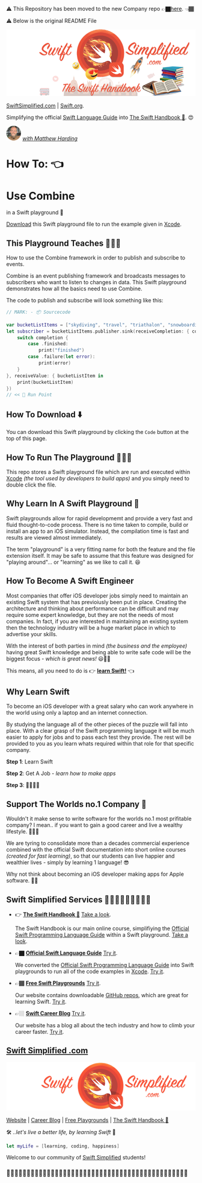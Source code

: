 ⚠️ This Repository has been moved to the new Company repo 👉🏿[here](https://github.com/Swift-Simplified/ss-combine). 👈🏾

⚠️ Below is the original README File

![Swift](readme-images/swift-simplified-logo.png)

[SwiftSimplified.com](find-my-swift-version.md) | [Swift.org](https://docs.swift.org).

Simplifying the official [Swift Language Guide](https://docs.swift.org/swift-book/documentation/the-swift-programming-language/thebasics/) into [The Swift Handbook 📖](https://www.swiftsimplified.com/the-swift-handbook). 😍

![instructor](readme-images/instructor-profile.png) [*with Matthew Harding*](https://www.udemy.com/user/iosbfree/)
# How To: 👈
# Use Combine 
in a Swift playground 🛝

[Download](https://github.com/MatthewpHarding/FREE-PLAYGROUND-combine/archive/refs/heads/main.zip) this Swift playground file to run the example given in [Xcode](https://developer.apple.com/xcode).

## This Playground Teaches 👨🏻‍🏫
How to use the Combine framework in order to publish and subscribe to events.

Combine is an event publishing framework and broadcasts messages to subscribers who want to listen to changes in data. This Swift playground demonstrates how all the basics need to use Combine.

The code to publish and subscribe will look something like this:

```Swift
// MARK: - 📦 Sourcecode

var bucketListItems = ["skydiving", "travel", "triathalon", "snowboarding"]
let subscriber = bucketListItems.publisher.sink(receiveCompletion: { completion in
    switch completion {
        case .finished:
            print("finished")
        case .failure(let error):
            print(error)
    }
}, receiveValue: { bucketListItem in
    print(bucketListItem)
})
// << 🔵 Run Point
```

## How To Download ⬇️
You can download this Swift playground by clicking the `Code` button at the top of this page. 

## How To Run The Playground 🏃🏾‍♂️
This repo stores a Swift playground file which are run and executed within [Xcode](https://developer.apple.com/xcode) *(the tool used by developers to build apps)* and you simply need to double click the file.

## Why Learn In A Swift Playground 🛝
Swift playgrounds allow for rapid developmemt and provide a very fast and fluid thought-to-code process. There is no time taken to compile, build or install an app to an iOS simulator. Instead, the compilation time is fast and results are viewed almost immediately. 

The term "playground" is a very fitting name for both the feature and the file extension itself. It may be safe to assume that this feature was designed for "playing around"... or "learning" as we like to call it. 😆

## How To Become A Swift Engineer
Most companies that offer iOS developer jobs simply need to maintain an existing Swift system that has previoiusly been put in place. Creating the architecture and thinking about performance can be difficult and may require some expert knowledge, but they are not the needs of most companies. In fact, if you are interested in maintaining an existing system then the technology industry will be a huge market place in which to advertise your skills. 

With the interest of both parties in mind *(the business and the employee)* having great Swift knowledge and being able to write safe code will be the biggest focus - *which is great news!* 😃🥳🎉 

This means, all you need to do is 👉 **[learn Swift!](https://www.swiftsimplified.com/the-swift-handbook)** 👈

## Why Learn Swift
To become an iOS developer with a great salary who can work anywhere in the world using only a laptop and an internet connection. 

By studying the language all of the other pieces of the puzzle will fall into place. With a clear grasp of the Swift programming language it will be much easier to apply for jobs and to pass each test they provide. The rest will be provided to you as you learn whats required within that role for that specific company. 

**Step 1**: Learn Swift

**Step 2**: Get A Job  - *learn how to make apps*

**Step 3**: 🕺🏼💃🪩

## Support The Worlds no.1 Company 
Wouldn't it make sense to write software for the worlds no.1 most prifitable company? I mean.. if you want to gain a good career and live a wealthy lifestyle. 🤷🏼‍♂️

We are tyring to consolidate more than a decades commercial experience combined with the official Swift documentation into short online courses *(created for fast learning)*, so that our students can live happier and wealthier lives - simply by learning 1 language! 😎

Why not think about becoming an iOS developer making apps for Apple software. 🤔💭

## Swift Simplified Services 🧑🏼‍🔧👨🏾‍🔧👩🏻‍🔧

- 👉 **[The Swift Handbook 📖](https://www.swiftsimplified.com/the-swift-handbook)** [Take a look](https://www.swiftsimplified.com/the-swift-handbook).

	The Swift Handbook is our main online course, simplifiying the [Official Swift Programming Language Guide](https://docs.swift.org/swift-book/documentation/the-swift-programming-language/thebasics/) within a Swift playground. [Take a look](https://www.swiftsimplified.com/the-swift-handbook).

- 👉🏿 **[Official Swift Language Guide](https://github.com/MatthewpHarding/SWIFTDOCS-1-the-basics)** [Try it](https://github.com/MatthewpHarding/SWIFTDOCS-1-the-basics).
	
	We converted the [Official Swift Programming Language Guide](https://docs.swift.org/swift-book/documentation/the-swift-programming-language/thebasics/) into Swift playgrounds to run all of the code examples in [Xcode](https://developer.apple.com/xcode/). [Try it](https://github.com/MatthewpHarding/SWIFTDOCS-1-the-basics).

- 👉🏾 **[Free Swift Playgrounds](https://www.swiftsimplified.com/swift-playgrounds)** [Try it](https://www.swiftsimplified.com/swift-playgrounds).

	Our website contains downloadable [GitHub repos](https://github.com/MatthewpHarding/FREE-PLAYGROUND-combine), which are great for learning Swift. [Try it](https://www.swiftsimplified.com/swift-playgrounds).

- 👉🏼 **[Swift Career Blog](https://www.swiftsimplified.com/swift-career-blog)** [Try it](https://www.swiftsimplified.com/swift-career-blog).

	Our website has a blog all about the tech industry and how to climb your career faster. [Try it](https://www.swiftsimplified.com/swift-career-blog).

## [Swift Simplified .com](https://www.swiftsimplified.com)
![Swift Simplified .com](readme-images/swift-simplified-logo-footer.png)

[Website](https://www.swiftsimplified.com) | [Career Blog](https://www.swiftsimplified.com/swift-career-blog) | [Free Playgrounds](https://www.swiftsimplified.com/swift-playgrounds) | [The Swift Handbook 📖](https://www.swiftsimplified.com/the-swift-handbook)

🛠 *..let's live a better life, by learning Swift* 🚀

```Swift
let myLife = [learning, coding, happiness] 
```
Welcome to our community of [Swift Simplified](https://www.swiftsimplified.com) students!
### 🧕🏻🙋🏽‍♂️👨🏿‍💼👩🏼‍💼👩🏻‍💻💁🏼‍♀️👨🏼‍💼🙋🏻‍♂️🙋🏻‍♀️👩🏼‍💻🙋🏿💁🏽‍♂️🙋🏽‍♀️🙋🏿‍♀️🧕🏾🙋🏼‍♂️

